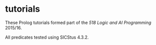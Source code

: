 # tutorials

These Prolog tutorials formed part of the _518 Logic and AI Programming_ 2015/16.

All predicates tested using SICStus 4.3.2.
